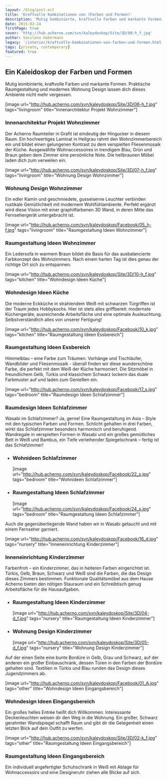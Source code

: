 ```yaml
---
layout: /blog/post.ect
title: 'Kraftvolle Kombinationen von (Farben und Formen)'
description: 'Mutig kombinierte, kraftvolle Farben und markante Formen. Praktische Raumgestaltung und modernes Wohnung Design lassen dich dieses Ambiente nicht mehr vergessen.'
date: 2015-02-24
firstPage: true
cover: 'http://hub.acherno.com/svn/kaleydoskop/Site/3D/08-h_f.jpg'
author: Vasilena Habermann
legacy: '/interior/kraftvolle-kombinationen-von-farben-und-formen.html'
tags: [private, contemporary]
featured: true
---
```

## Ein Kaleidoskop der **Farben und Formen**
Mutig kombinierte, kraftvolle Farben und markante Formen. Praktische Raumgestaltung und modernes Wohnung Design lassen dich dieses Ambiente nicht mehr vergessen.

[image url="http://hub.acherno.com/svn/kaleydoskop/Site/3D/06-h_f.jpg" tags="livingroom" title="Innenarchitektur Projekt Wohnzimmer"]
### Innenarchitektur Projekt **Wohnzimmer**

Der Acherno Raumteiler in Grafit ist eindeutig der Hingucker in diesem Raum. Ein hochwertiges Laminat in Hellgrau rahmt den Wohnzimmerbereich ein und bildet einen gelungenen Kontrast zu dem verspielten Fliesenmosaik der Küche. Ausgewählte Wohnaccessoires in trendigem Blau, Grün und Braun geben dem Zimmer eine persönliche Note. Die hellbraunen Möbel laden dich zum verweilen ein.

[image url="http://hub.acherno.com/svn/kaleydoskop/Site/3D/07-h_f.jpg" tags="livingroom" title="Wohnung Design Wohnzimmer"]
### Wohnung Design **Wohnzimmer**

Ein edler Kamin und geschmiedete, gusseiserne Leuchter verbinden rustikale Gemütlichkeit mit modernem Wohlfühlambiente. Perfekt ergänzt wird diese  Vision mit einer graphitfarbenen 3D Wand, in deren Mitte das Fernsehergerät untergebracht ist. 

[image url="http://hub.acherno.com/svn/kaleydoskop/Facebook/05_h-f.jpg" tags="livingroom" title="Raumgestaltung Ideen Wohnzimmer"]
### Raumgestaltung Ideen **Wohnzimmer**

Ein Ledersofa in warmem Braun bildet die Basis für das ausbalancierte Farbkonzept des Wohnzimmers. Nach einem harten Tag ist dies genau der richtige Ort sich zu entspannen.

[image url="http://hub.acherno.com/svn/kaleydoskop/Site/3D/10-h_f.jpg" tags="kitchen" title="Wohndesign Ideen Küche"]
### Wohndesign Ideen **Küche**

Die moderne Eckküche in strahlendem Weiß mit schwarzen Türgriffen ist der Traum jedes Hobbykochs. Hier ist stets alles griffbereit: modernste Küchengeräte, ausreichende Arbeitsfläche und eine optimale Ausleuchtung. Selbstverständlich alles von unserer Fertigung!

[image url="http://hub.acherno.com/svn/kaleydoskop/Facebook/10_k.jpg" tags="kitchen" title="Raumgestaltung Ideen Essbereich"]
### Raumgestaltung Ideen **Essbereich**

Himmelblau – eine Farbe zum Träumen. Vorhänge und Tischläufer, Wandbilder und Fliesenmosaik - überall finden wir diese wunderschöne Farbe, die  perfekt mit dem Weiß der Küche harmoniert. Die Sitzmöbel in freundlichem Gelb, Türkis und klassichem Schwarz lockern das duale Farbmuster auf und laden zum Genießen ein.

[image url="http://hub.acherno.com/svn/kaleydoskop/Facebook/17_s.jpg" tags="bedroom" title="Raumdesign Ideen Schlafzimmer"]
### Raumdesign Ideen **Schlafzimmer**

Wasabi im Schlafzimmer? Ja, gerne!
Eine Raumgestaltung im Asia – Style mit den typischen Farben und Formen.  Schlicht gehalten in drei Farben, wirkt das Schlafzimmer besonders harmonisch und beruhigend.  Wandregale in verspielten Formen in Wasabi und ein großes gemütliches Bett in Weiß und Bambus, ein Tiefe verleihender Spiegelschrank – fertig ist das Schlafzimmer!

-   ### Wohnideen **Schlafzimmer**
    [image url="http://hub.acherno.com/svn/kaleydoskop/Facebook/22_s.jpg" tags="bedroom" title="Wohnideen Schlafzimmer"]
-   ### Raumgestaltung Ideen **Schlafzimmer**
    [image url="http://hub.acherno.com/svn/kaleydoskop/Facebook/24_s.jpg" tags="bedroom" title="Raumgestaltung Ideen Schlafzimmer"]

Auch die gegenüberliegende Wand haben wir in Wasabi getaucht und mit einem Fernseher garniert.

[image url="http://hub.acherno.com/svn/kaleydoskop/Facebook/16_d.jpg" tags="nursery" title="Inneneinrichtung Kinderzimmer"]
### Inneneinrichtung  **Kinderzimmer**

Farbenfroh – ein Kinderzimmer, das in heiteren Farben eingerichtet ist. Türkis, Gelb, Braun, Schwarz und Weiß sind die Farben, die das Design dieses Zimmers bestimmen. Funktionale Qualitätsmöbel aus dem Hause Acherno bieten den nötigen Stauraum und ein Schreibtisch genug Arbeitsfläche für die Hausaufgaben.

-   ### Raumgestaltung Ideen **Kinderzimmer**
    [image url="http://hub.acherno.com/svn/kaleydoskop/Site/3D/04-d_f.jpg" tags="nursery" title="Raumgestaltung Ideen Kinderzimmer"]
-   ### Wohnung Design **Kinderzimmer**
    [image url="http://hub.acherno.com/svn/kaleydoskop/Site/3D/05-d_f.jpg" tags="nursery" title="Wohnung Design Kinderzimmer"]
 
Auf der einen Seite eine bunte Bordüre in Gelb, Grau und Schwarz, auf der anderen ein großer Einbauschrank, dessen Türen in den Farben der Bordüre gehalten sind. Textilien in Türkis und Blau runden das Design dieses Jugendzimmers ab.

[image url="http://hub.acherno.com/svn/kaleydoskop/Facebook/01_A.jpg" tags="other" title="Wohndesign Ideen Eingangsbereich"]
### Wohndesign Ideen **Eingangsbereich**

Ein großes helles Entrée heißt dich Willkommen. Interessante Deckenleuchten weisen dir den Weg in die Wohnung. Ein großer, Schwarz gerahmter Wandspiegel schafft Raum und gibt dir die Gelegenheit einen letzten Blick auf dein Outfit zu werfen.

[image url="http://hub.acherno.com/svn/kaleydoskop/Site/3D/02-k_f.jpg" tags="other" title="Raumgestaltung Ideen Eingangsbereich"]
### Raumgestaltung Ideen **Eingangsbereich**

Ein individuell angefertigter Schuhschrank in Weiß mit Ablage für Wohnaccessoirs und eine Designeruhr ziehen alle Blicke auf sich. 